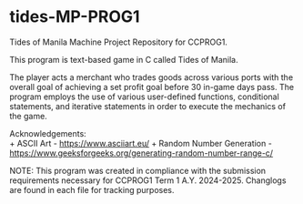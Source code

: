 # tides-MP-PROG1
Tides of Manila Machine Project Repository for CCPROG1.

This program is text-based game in C called Tides of Manila. 

The player acts a merchant who trades goods across various ports with 
the overall goal of achieving a set profit goal before 30 in-game days pass.
The program employs the use of various user-defined functions, conditional 
statements, and iterative statements in order to execute the mechanics of the
game.

 Acknowledgements:  
      + ASCII Art - https://www.asciiart.eu/ 
      + Random Number Generation - https://www.geeksforgeeks.org/generating-random-number-range-c/

NOTE: This program was created in compliance with the submission requirements necessary
for CCPROG1 Term 1 A.Y. 2024-2025. Changlogs are found in each file for tracking purposes.


